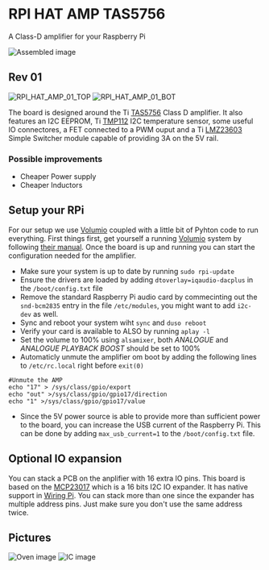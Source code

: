 # RPI HAT AMP TAS5756
A Class-D amplifier for your Raspberry Pi

![Assembled image](https://raw.githubusercontent.com/phyx-be/RPI_HAT_AMP/master/RPI_HAT_AMP_01/RPI_HAT_AMP_01_TOP.jpg)

## Rev 01

![RPI_HAT_AMP_01_TOP](https://raw.githubusercontent.com/phyx-be/RPI_HAT_AMP/master/RPI_HAT_AMP_01/3D_VIEW_TOP.png)
![RPI_HAT_AMP_01_BOT](https://raw.githubusercontent.com/phyx-be/RPI_HAT_AMP/master/RPI_HAT_AMP_01/3D_VIEW_BOT.png)

The board is designed around the Ti [TAS5756](http://www.ti.com/product/TAS5756) Class D amplifier. It also features an I2C EEPROM, Ti [TMP112](http://www.ti.com/product/tmp112) I2C temperature sensor, some useful IO connectores, a FET connected to a PWM ouput and a Ti [LMZ23603](http://www.ti.com/product/LMZ23603) Simple Switcher module capable of providing 3A on the 5V rail.

### Possible improvements

- Cheaper Power supply
- Cheaper Inductors

## Setup your RPi

For our setup we use [Volumio](https://volumio.org) coupled with a little bit of Pyhton code to run everything. First things first, get yourself a running [Volumio](https://volumio.org) system by following [their manual](https://volumio.org/get-started/). Once the board is up and running you can start the configuration needed for the amplifier.
- Make sure your system is up to date by running `sudo rpi-update`
- Ensure the drivers are loaded by adding `dtoverlay=iqaudio-dacplus` in the `/boot/config.txt` file
- Remove the standard Raspberry Pi audio card by commecinting out the `snd-bcm2835` entry in the file `/etc/modules`, you might want to add `i2c-dev` as well.
- Sync and reboot your system wiht `sync` and `duso reboot`
- Verify your card is available to ALSO by running `aplay -l`
- Set the volume to 100% using `alsamixer`, both _ANALOGUE_ and _ANALOGUE PLAYBACK BOOST_ should be set to 100%
- Automaticly unmute the amplifier om boot by adding the following lines to `/etc/rc.local` right before `exit(0)`
```
#Unmute the AMP
echo "17" > /sys/class/gpio/export
echo "out" >/sys/class/gpio/gpio17/direction
echo "1" >/sys/class/gpio/gpio17/value
```
- Since the 5V power source is able to provide more than sufficient power to the board, you can increase the USB current of the Raspberry Pi. This can be done by adding `max_usb_current=1` to the `/boot/config.txt` file.

## Optional IO expansion

You can stack a PCB on the anplifier with 16 extra IO pins. This board is based on the [MCP23017](http://www.microchip.com/MCP23017) which is a 16 bits I2C IO expander. It has native support in [Wiring Pi](http://wiringpi.com/extensions/i2c-mcp23008-mcp23017/). You can stack more than one since the expander has multiple address pins. Just make sure you don't use the same address twice.

## Pictures

![Oven image](https://raw.githubusercontent.com/phyx-be/RPI_HAT_AMP/master/RPI_HAT_AMP_01/IMG_OVEN.jpg)
![IC image](https://raw.githubusercontent.com/phyx-be/RPI_HAT_AMP/master/RPI_HAT_AMP_01/IMG_IC.jpg)
